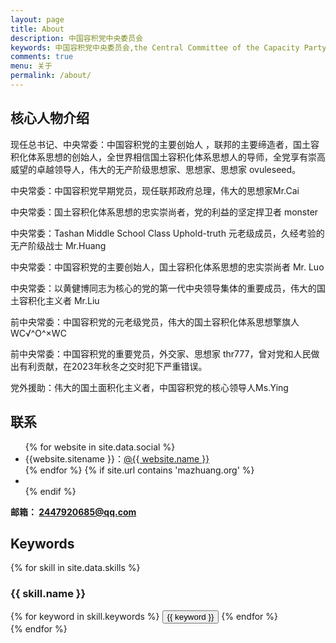 ```yaml
---
layout: page
title: About
description: 中国容积党中央委员会
keywords: 中国容积党中央委员会,the Central Committee of the Capacity Party of China
comments: true
menu: 关于
permalink: /about/
---
```


## 核心人物介绍

现任总书记、中央常委：中国容积党的主要创始人 ，联邦的主要缔造者，国土容积化体系思想的创始人，全世界相信国土容积化体系思想人的导师，全党享有崇高威望的卓越领导人，伟大的无产阶级思想家、思想家、思想家 ovuleseed。  

中央常委：中国容积党早期党员，现任联邦政府总理，伟大的思想家Mr.Cai

中央常委：国土容积化体系思想的忠实崇尚者，党的利益的坚定捍卫者 monster

中央常委：Tashan Middle School Class Uphold-truth 元老级成员，久经考验的无产阶级战士 Mr.Huang

中央常委：中国容积党的主要创始人，国土容积化体系思想的忠实崇尚者 Mr. Luo

中央常委：以黄健博同志为核心的党的第一代中央领导集体的重要成员，伟大的国土容积化主义者 Mr.Liu

前中央常委：中国容积党的元老级党员，伟大的国土容积化体系思想擎旗人 WC√^O^×WC

前中央常委：中国容积党的重要党员，外交家、思想家 thr777，曾对党和人民做出有利贡献，在2023年秋冬之交时犯下严重错误。

党外援助：伟大的国土面积化主义者，中国容积党的核心领导人Ms.Ying





## 联系

<ul>
{% for website in site.data.social %}
<li>{{website.sitename }}：<a href="{{ website.url }}" target="_blank">@{{ website.name }}</a></li>
{% endfor %}
{% if site.url contains 'mazhuang.org' %}
<li>
</li>
{% endif %}
</ul>

<b>邮箱： <a href="mailto:2447920685@qq.com">2447920685@qq.com</a></b>

## Keywords

{% for skill in site.data.skills %}
### {{ skill.name }}
<div class="btn-inline">
{% for keyword in skill.keywords %}
<button class="btn btn-outline" type="button">{{ keyword }}</button>
{% endfor %}
</div>
{% endfor %}
